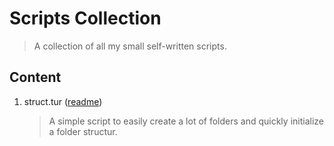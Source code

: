# Scripts Collection
> A collection of all my small self-written scripts.

## Content
1. struct.tur ([readme](https://github.com/toorusr/scripts/tree/master/struc.tur/README.md))
    > A simple script to easily create a lot of folders and quickly initialize a folder structur.
